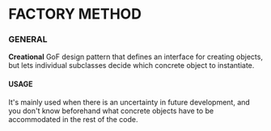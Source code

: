 # FACTORY METHOD

### GENERAL

**Creational** GoF design pattern that defines an interface for creating objects, but lets individual subclasses
decide which concrete object to instantiate.

#### USAGE

It's mainly used when there is an uncertainty in future development, and you don't know beforehand what concrete
objects have to be accommodated in the rest of the code.




